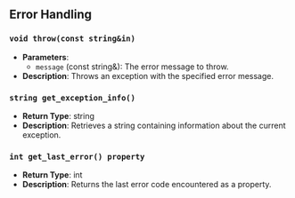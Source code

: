 ## Error Handling

### `void throw(const string&in)`
- **Parameters**:
  - `message` (const string&): The error message to throw.
- **Description**: Throws an exception with the specified error message.

### `string get_exception_info()`
- **Return Type**: string
- **Description**: Retrieves a string containing information about the current exception.

### `int get_last_error() property`
- **Return Type**: int
- **Description**: Returns the last error code encountered as a property.
